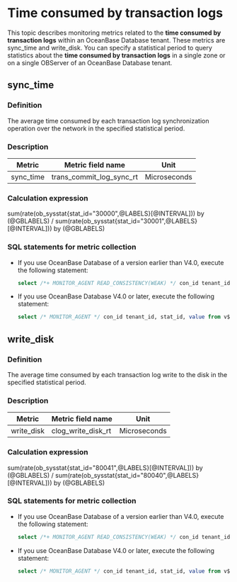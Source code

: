 # Time consumed by transaction logs

This topic describes monitoring metrics related to the **time consumed by transaction logs** within an OceanBase Database tenant. These metrics are sync_time and write_disk. You can specify a statistical period to query statistics about the **time consumed by transaction logs** in a single zone or on a single OBServer of an OceanBase Database tenant.

## sync_time

### Definition

The average time consumed by each transaction log synchronization operation over the network in the specified statistical period.

### Description

| **Metric** |  **Metric field name**   |   **Unit**   |
|------------|--------------------------|--------------|
| sync_time  | trans_commit_log_sync_rt | Microseconds |

### Calculation expression

sum(rate(ob_sysstat{stat_id="30000",@LABELS}\[@INTERVAL\])) by (@GBLABELS) / sum(rate(ob_sysstat{stat_id="30001",@LABELS}\[@INTERVAL\])) by (@GBLABELS)

### SQL statements for metric collection

* If you use OceanBase Database of a version earlier than V4.0, execute the following statement:

  ```sql
  select /*+ MONITOR_AGENT READ_CONSISTENCY(WEAK) */ con_id tenant_id, stat_id, value from v$sysstat where stat_id IN (30000, 30001) and (con_id > 1000 or con_id = 1) and class < 1000
  ```

* If you use OceanBase Database V4.0 or later, execute the following statement:

  ```sql
  select /* MONITOR_AGENT */ con_id tenant_id, stat_id, value from v$sysstat, DBA_OB_TENANTS where stat_id IN (30000, 30001) and (con_id > 1000 or con_id = 1) and class < 1000
  ```

## write_disk

### Definition

The average time consumed by each transaction log write to the disk in the specified statistical period.

### Description

| **Metric** | **Metric field name** |   **Unit**   |
|------------|-----------------------|--------------|
| write_disk | clog_write_disk_rt    | Microseconds |

### Calculation expression

sum(rate(ob_sysstat{stat_id="80041",@LABELS}\[@INTERVAL\])) by (@GBLABELS) / sum(rate(ob_sysstat{stat_id="80040",@LABELS}\[@INTERVAL\])) by (@GBLABELS)

### SQL statements for metric collection

* If you use OceanBase Database of a version earlier than V4.0, execute the following statement:

  ```sql
  select /*+ MONITOR_AGENT READ_CONSISTENCY(WEAK) */ con_id tenant_id, stat_id, value from v$sysstat where stat_id IN (80040, 80041) and (con_id > 1000 or con_id = 1) and class < 1000
  ```

* If you use OceanBase Database V4.0 or later, execute the following statement:

  ```sql
  select /* MONITOR_AGENT */ con_id tenant_id, stat_id, value from v$sysstat, DBA_OB_TENANTS where stat_id IN (80040, 80041) and (con_id > 1000 or con_id = 1) and class < 1000
  ```
